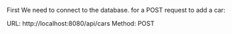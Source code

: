 First We need to connect to the database.
for a POST request to add a car:

URL: http://localhost:8080/api/cars
Method: POST
